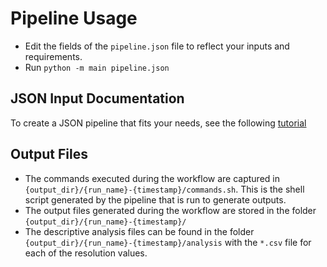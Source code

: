 # Pipeline Usage

- Edit the fields of the `pipeline.json` file to reflect your inputs and requirements.
- Run `python -m main pipeline.json`

## JSON Input Documentation

To create a JSON pipeline that fits your needs, see the following [tutorial](json_format.md)

## Output Files

- The commands executed during the workflow are captured in `{output_dir}/{run_name}-{timestamp}/commands.sh`. This is the shell script generated by the pipeline that is run to generate outputs.
- The output files generated during the workflow are stored in the folder `{output_dir}/{run_name}-{timestamp}/`
- The descriptive analysis files can be found in the folder `{output_dir}/{run_name}-{timestamp}/analysis` with the `*.csv` file for each of the resolution values.
